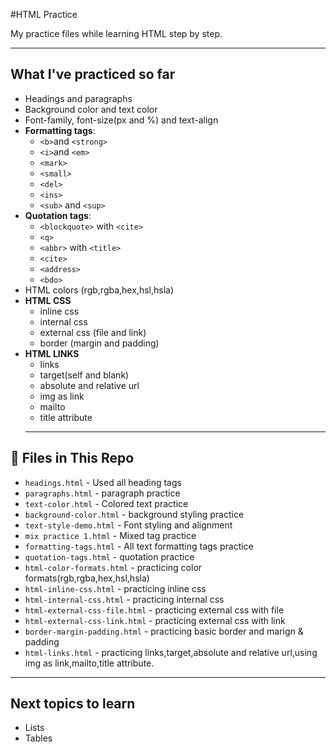 #HTML Practice

My practice files while learning HTML step by step.

---

## What I've practiced  so  far 
- Headings and paragraphs 
- Background color and text color 
- Font-family, font-size(px and %) and text-align
- **Formatting tags**:
   - `<b>`and `<strong>`
   - `<i>`and `<em>` 
   - `<mark>`
   - `<small>`
   - `<del>`
   - `<ins>`
   - `<sub>` and `<sup>`
- **Quotation tags**:
   - `<blockquote>` with `<cite>`
   - `<q>`
   - `<abbr>`  with `<title>`
   - `<cite>`
   - `<address>`
   - `<bdo>`
- HTML colors (rgb,rgba,hex,hsl,hsla)
- **HTML CSS**
  - inline css
  - internal css
  - external css (file and link)
  - border (margin and padding)
- **HTML LINKS**
  - links
  - target(self and blank)
  - absolute and relative url
  - img as link
  - mailto
  - title attribute
  ---

## 📝 Files in This Repo

- `headings.html` - Used all heading tags
- `paragraphs.html` - paragraph practice
- `text-color.html` - Colored text practice
- `background-color.html` - background styling practice
- `text-style-demo.html` - Font styling and alignment 
- `mix practice 1.html` - Mixed tag practice
- `formatting-tags.html` - All text formatting tags practice
- `quotation-tags.html` - quotation practice
- `html-color-formats.html` - practicing color formats(rgb,rgba,hex,hsl,hsla)
- `html-inline-css.html` - practicing inline css
- `html-internal-css.html` - practicing internal css
- `html-external-css-file.html` - practicing external css with file
- `html-external-css-link.html` - practicing external css with link
- `border-margin-padding.html` - practicing basic border and marign & padding
- `html-links.html` - practicing links,target,absolute and relative url,using img as link,mailto,title attribute.
---

## Next topics to learn
- Lists
- Tables
